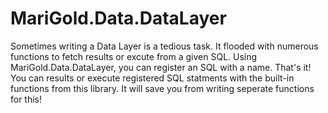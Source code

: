 <h1>MariGold.Data.DataLayer</h1>
<p>
Sometimes writing a Data Layer is a tedious task. It flooded with numerous functions to fetch results or excute from a given SQL. Using MariGold.Data.DataLayer, you can register an SQL with a name. That's it! You can results or execute registered SQL statments with the built-in functions from this library. It will save you from writing seperate functions for this!
</p>